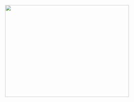 <img src = "https://github.com/baek-study/python/tree/main/summary/lec2.png" width = 400 height = 300>
